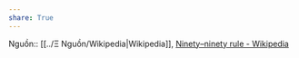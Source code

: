 ```yaml
---
share: True
---
```

Nguồn:: [[../Ξ Nguồn/Wikipedia|Wikipedia]], [Ninety–ninety rule - Wikipedia](https://en.wikipedia.org/wiki/Ninety–ninety_rule)